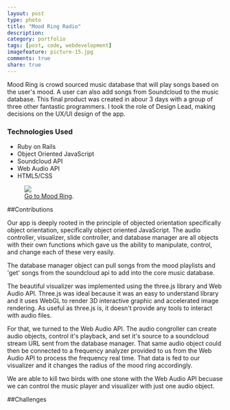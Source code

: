 ```yaml
---
layout: post
type: photo
title: "Mood Ring Radio"
description:
category: portfolio
tags: [post, code, webdevelopment]
imagefeature: picture-15.jpg
comments: true
share: true
---
```


Mood Ring is crowd sourced music database that will play songs based on the user's mood. A user can also add songs from Soundcloud to the music database. This final product was created in abour 3 days with a group of three other fantastic programmers. I took the role of Design Lead, making decisions on the UX/UI design of the app.


### Technologies Used
- Ruby on Rails
- Object Oriented JavaScript
- Soundcloud API
- Web Audio API
- HTML5/CSS

<figure>
  <a href="{{ site.url }}/images/mood-ring1.png"><img src="{{ site.url }}/images/mood-ring1.png"></a>
  <figcaption><a href="http://moodringradio.herokuapp.com" data-toggle="tooltip" title="Visit my Website!">Go to Mood Ring</a>.</figcaption>
</figure>

##Contributions

Our app is deeply rooted in the principle of objected orientation specifically object orientation, specifically object oriented JavaScript. The audio controller, visualizer, slide controller, and database manager are all objects with their own functions which gave us the ability to manipulate, control, and change each of these very easily.

The database manager object can pull songs from the mood playlists and 'get' songs from the soundcloud api to add into the core music database.

The beautiful visualizer was implemented using the three.js library and Web Audio API. Three.js was ideal because it was an easy to understand library and it uses WebGL to render 3D interactive graphic and accelerated image rendering. As useful as three.js is, it doesn't provide any tools to interact with audio files.

For that, we turned to the Web Audio API. The audio congroller can create audio objects, control it's playback, and set it's source to a soundcloud stream URL sent from the database manager. That same audio object could then be connected to a frequency analyzer provided to us from the Web Audio API to process the frequency real time. That data is fed to our visualizer and it changes the radius of the mood ring accordingly.

We are able to kill two birds with one stone with the Web Audio API becuase we can control the music player and visualizer with just one audio object.

##Challenges


